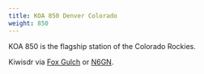 ```yaml
---
title: KOA 850 Denver Colorado
weight: 850
---
```

KOA 850 is the flagship station of the Colorado Rockies.

Kiwisdr via [Fox Gulch] or [N6GN].

[Fox Gulch]:http://foxgulch.net:8073/?f=850.00amz10
[N6GN]:http://n6gn.no-ip.org:8073/?f=850.00amz10
